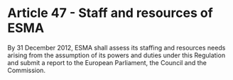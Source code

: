 # Article 47 - Staff and resources of ESMA


By 31 December 2012, ESMA shall assess its staffing and resources needs arising from the assumption of its powers and duties under this Regulation and submit a report to the European Parliament, the Council and the Commission.
